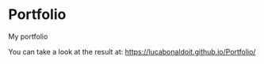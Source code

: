 # Portfolio
 My portfolio

You can take a look at the result at: https://lucabonaldoit.github.io/Portfolio/
